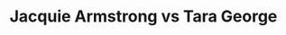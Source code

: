 ---
title: Jacquie Armstrong vs Tara George
player1:
  name: Armstrong, Jacquie
  percent: 86
  wins: 0
  losses: 2
player2:
  name: George, Tara
  percent: 76
  wins: 2
  losses: 0
games:
- player1:
    team: BC
    position: Lead
    percent: 91
    win: 0
    loss: 1
  player2:
    team: 'ON'
    position: Third
    percent: 79
    win: 1
    loss: 0
  event: Hearts
  year: 2010
  draw: Round Robin(8)
  score: BC 6 - ON 7
- player1:
    team: BC
    position: Lead
    percent: 80
    win: 0
    loss: 1
  player2:
    team: 'ON'
    position: Third
    percent: 73
    win: 1
    loss: 0
  event: Hearts
  year: 2010
  draw: Page 3-4(20)
  score: BC 4 - ON 6
- player1:
    team: SCOT
    position: Lead
    percent: 83
    win: 0
    loss: 1
  player2:
    team: MCCA
    position: Third
    percent: 77
    win: 1
    loss: 0
  event: Trials (Women)
  year: 2009
  draw: Round Robin(5)
  score: SCOT 5 - MCCA 9
---